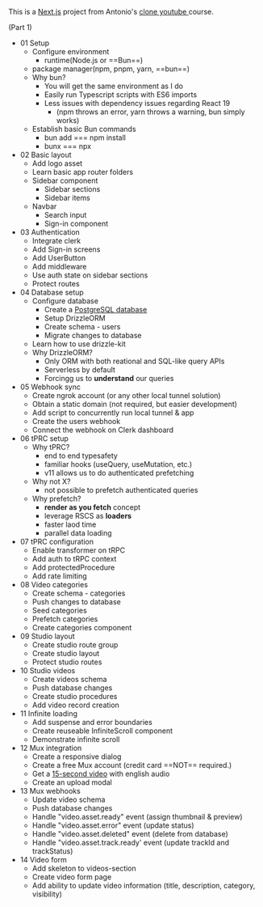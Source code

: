 This is a [Next.js](https://nextjs.org) project from Antonio's [clone youtube ](https://www.youtube.com/watch?v=ArmPzvHTcfQ) course.

(Part 1)
- 01 Setup
	- Configure environment
		- runtime(Node.js or ==Bun==)
    - package manager(npm, pnpm, yarn, ==bun==)
  - Why bun?
    - You will get the same environment as I do
    - Easily run Typescript scripts with ES6 imports
    - Less issues with dependency issues regarding React 19
      - (npm throws an error, yarn throws a warning, bun simply works)
  - Establish basic Bun commands
    - bun add === npm install
    - bunx === npx
- 02 Basic layout
  - Add logo asset
  - Learn basic app router folders
  - Sidebar component
    - Sidebar sections
    - Sidebar items
  - Navbar
    - Search input
    - Sign-in component 
- 03 Authentication
  - Integrate clerk
  - Add Sign-in screens
  - Add UserButton
  - Add middleware
  - Use auth state on sidebar sections
  - Protect routes
- 04 Database setup
  - Configure database
    - Create a [PostgreSQL database](www.neon.tech)
    - Setup DrizzleORM
    - Create schema - users
    - Migrate changes to database
  - Learn how to use drizzle-kit
  - Why DrizzleORM?
    - Only ORM with both reational and SQL-like query APIs
    - Serverless by default
    - Forcingg us to **understand** our queries
- 05 Webhook sync
  - Create ngrok account (or any other local tunnel solution)
  - Obtain a static domain (not required, but easier development)
  - Add script to concurrently run local tunnel & app
  - Create the users webhook
  - Connect the webhook on Clerk dashboard
- 06 tPRC setup
  - Why tPRC?
    - end to end typesafety
    - familiar hooks (useQuery, useMutation, etc.)
    - v11 allows us to do authenticated prefetching
  - Why not X?
    - not possible to prefetch authenticated queries
  - Why prefetch?
    - **render as you fetch** concept
    - leverage RSCS as **loaders**
    - faster laod time
    - parallel data loading
- 07 tPRC configuration
  - Enable transformer on tRPC
  - Add auth to tRPC context
  - Add protectedProcedure
  - Add rate limiting
- 08 Video categories
  - Create schema - categories
  - Push changes to database
  - Seed categories
  - Prefetch categories
  - Create categories component
- 09 Studio layout
  - Create studio route group
  - Create studio layout
  - Protect studio routes
- 10 Studio videos
  - Create videos schema
  - Push database changes
  - Create studio procedures
  - Add video record creation
- 11 Infinite loading
  - Add suspense and error boundaries
  - Create reuseable InfiniteScroll component
  - Demonstrate infinite scroll
- 12 Mux integration
  - Create a responsive dialog
  - Create a free Mux account (credit card ==NOT== required.)
  - Get a [15-second video](https://tinyurl.com/newtube-clip) with english audio
  - Create an upload modal
- 13 Mux webhooks
  - Update video schema
  - Push database changes
  - Handle "video.asset.ready" event (assign thumbnail & preview)
  - Handle "video.asset.error" event (update status)
  - Handle "video.asset.deleted" event (delete from database)
  - Handle "video.asset.track.ready' event (update trackId and trackStatus)
- 14 Video form
  - Add skeleton to videos-section
  - Create video form page
  - Add ability to update video information (title, description, category, visibility)

